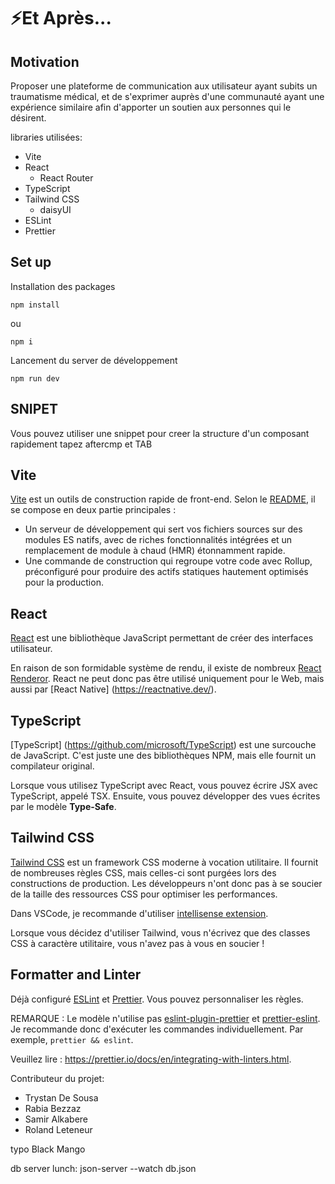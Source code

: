 # ⚡Et Après...

## Motivation

Proposer une plateforme de communication aux utilisateur ayant subits un traumatisme médical, et de s'exprimer auprès d'une communauté ayant une expérience similaire afin d'apporter un soutien aux personnes qui le désirent.

libraries utilisées:

- Vite
- React
  - React Router
- TypeScript
- Tailwind CSS
  - daisyUI
- ESLint
- Prettier

## Set up

Installation des packages

```shell
npm install
```

ou

```shell
npm i
```

Lancement du server de développement

```shell
npm run dev
```

## SNIPET

Vous pouvez utiliser une snippet pour creer la structure d'un composant rapidement
tapez aftercmp et TAB

## Vite

[Vite](https://github.com/vitejs/vite) est un outils de construction rapide de front-end.
Selon le [README](https://github.com/vitejs/vite/blob/main/README.md),
il se compose en deux partie principales :

- Un serveur de développement qui sert vos fichiers sources sur des modules ES natifs, avec de riches fonctionnalités intégrées et un remplacement de module à chaud (HMR) étonnamment rapide.
- Une commande de construction qui regroupe votre code avec Rollup, préconfiguré pour produire des actifs statiques hautement optimisés pour la production.

## React

[React](https://github.com/facebook/react) est une bibliothèque JavaScript permettant de créer des interfaces utilisateur.

En raison de son formidable système de rendu, il existe de nombreux [React Renderor](https://github.com/chentsulin/awesome-react-renderer). React ne peut donc pas être utilisé uniquement pour le Web, mais aussi par [React Native] (https://reactnative.dev/).

## TypeScript

[TypeScript] (https://github.com/microsoft/TypeScript) est une surcouche de JavaScript. C'est juste une des bibliothèques NPM, mais elle fournit un compilateur original.

Lorsque vous utilisez TypeScript avec React, vous pouvez écrire JSX avec TypeScript, appelé TSX. Ensuite, vous pouvez développer des vues écrites par le modèle **Type-Safe**.

## Tailwind CSS

[Tailwind CSS](https://tailwindcss.com/) est un framework CSS moderne à vocation utilitaire. Il fournit de nombreuses règles CSS, mais celles-ci sont purgées lors des constructions de production. Les développeurs n'ont donc pas à se soucier de la taille des ressources CSS pour optimiser les performances.

Dans VSCode, je recommande d'utiliser [intellisense extension](https://tailwindcss.com/docs/intellisense).

Lorsque vous décidez d'utiliser Tailwind, vous n'écrivez que des classes CSS à caractère utilitaire, vous n'avez pas à vous en soucier !

## Formatter and Linter

Déjà configuré [ESLint](https://eslint.org/) et [Prettier](https://prettier.io/). Vous pouvez personnaliser les règles.

REMARQUE : Le modèle n'utilise pas [eslint-plugin-prettier](https://github.com/prettier/eslint-plugin-prettier) et [prettier-eslint](https://github.com/prettier/prettier-eslint). Je recommande donc d'exécuter les commandes individuellement. Par exemple, `prettier && eslint`.

Veuillez lire : https://prettier.io/docs/en/integrating-with-linters.html.

Contributeur du projet:

- Trystan De Sousa
- Rabia Bezzaz
- Samir Alkabere
- Roland Leteneur

typo Black Mango

db server lunch: json-server --watch db.json
